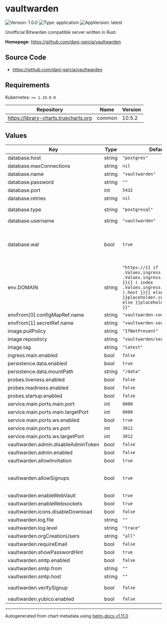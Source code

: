 # vaultwarden

![Version: 1.0.0](https://img.shields.io/badge/Version-1.0.0-informational?style=flat-square) ![Type: application](https://img.shields.io/badge/Type-application-informational?style=flat-square) ![AppVersion: latest](https://img.shields.io/badge/AppVersion-latest-informational?style=flat-square)

Unofficial Bitwarden compatible server written in Rust.

**Homepage:** <https://github.com/dani-garcia/vaultwarden>

## Source Code

* <https://github.com/dani-garcia/vaultwarden>

## Requirements

Kubernetes: `>= 1.19.0-0`

| Repository | Name | Version |
|------------|------|---------|
| https://library-charts.truecharts.org | common | 10.5.2 |

## Values

| Key | Type | Default | Description |
|-----|------|---------|-------------|
| database.host | string | `"postgres"` |  |
| database.maxConnections | string | `nil` |  |
| database.name | string | `"vaultwarden"` |  |
| database.password | string | `""` |  |
| database.port | int | `5432` |  |
| database.retries | string | `nil` |  |
| database.type | string | `"postgresql"` | Database type, must be one of: 'sqlite', 'mysql' or 'postgresql'. |
| database.username | string | `"vaultwarden"` |  |
| database.wal | bool | `true` | Enable DB Write-Ahead-Log for SQLite, disabled for other databases. https://github.com/dani-garcia/bitwarden_rs/wiki/Running-without-WAL-enabled |
| env.DOMAIN | string | `"https://{{ if .Values.ingress }}{{ if .Values.ingress.main.enabled }}{{ ( index .Values.ingress.main.hosts 0 ).host }}{{ else }}placeholder.com{{ end }}{{ else }}placeholder.com{{ end }}"` |  |
| envFrom[0].configMapRef.name | string | `"vaultwarden-config"` |  |
| envFrom[1].secretRef.name | string | `"vaultwarden-secret"` |  |
| image.pullPolicy | string | `"IfNotPresent"` |  |
| image.repository | string | `"vaultwarden/server"` |  |
| image.tag | string | `"latest"` |  |
| ingress.main.enabled | bool | `false` |  |
| persistence.data.enabled | bool | `true` |  |
| persistence.data.mountPath | string | `"/data"` |  |
| probes.liveness.enabled | bool | `false` |  |
| probes.readiness.enabled | bool | `false` |  |
| probes.startup.enabled | bool | `false` |  |
| service.main.ports.main.port | int | `8080` |  |
| service.main.ports.main.targetPort | int | `8080` |  |
| service.main.ports.ws.enabled | bool | `true` |  |
| service.main.ports.ws.port | int | `3012` |  |
| service.main.ports.ws.targetPort | int | `3012` |  |
| vaultwarden.admin.disableAdminToken | bool | `false` |  |
| vaultwarden.admin.enabled | bool | `false` |  |
| vaultwarden.allowInvitation | bool | `true` |  |
| vaultwarden.allowSignups | bool | `true` | Allow any user to sign-up see: https://github.com/dani-garcia/bitwarden_rs/wiki/Disable-registration-of-new-users |
| vaultwarden.enableWebVault | bool | `true` |  |
| vaultwarden.enableWebsockets | bool | `true` |  |
| vaultwarden.icons.disableDownload | bool | `false` |  |
| vaultwarden.log.file | string | `""` |  |
| vaultwarden.log.level | string | `"trace"` |  |
| vaultwarden.orgCreationUsers | string | `"all"` |  |
| vaultwarden.requireEmail | bool | `false` |  |
| vaultwarden.showPasswordHint | bool | `true` |  |
| vaultwarden.smtp.enabled | bool | `false` |  |
| vaultwarden.smtp.from | string | `""` |  |
| vaultwarden.smtp.host | string | `""` |  |
| vaultwarden.verifySignup | bool | `false` | Verify e-mail before login is enabled. SMTP must be enabled. |
| vaultwarden.yubico.enabled | bool | `false` |  |

----------------------------------------------
Autogenerated from chart metadata using [helm-docs v1.11.0](https://github.com/norwoodj/helm-docs/releases/v1.11.0)

